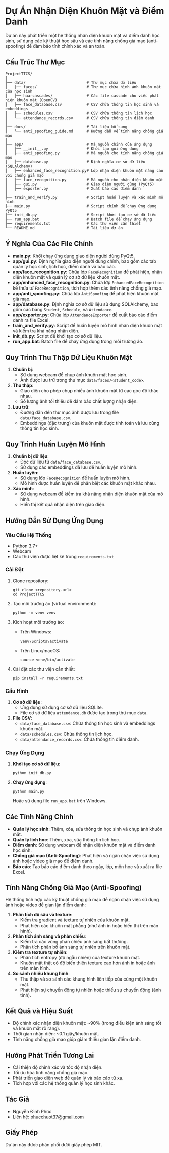 # Dự Án Nhận Diện Khuôn Mặt và Điểm Danh

Dự án này phát triển một hệ thống nhận diện khuôn mặt và điểm danh học sinh, sử dụng các kỹ thuật học sâu và các tính năng chống giả mạo (anti-spoofing) để đảm bảo tính chính xác và an toàn.

## Cấu Trúc Thư Mục

```
ProjectTTCS/
│
├── data/                           # Thư mục chứa dữ liệu
│   ├── faces/                      # Thư mục chứa hình ảnh khuôn mặt của học sinh
│   ├── haarcascades/               # Các file cascade cho việc phát hiện khuôn mặt (OpenCV)
│   ├── face_database.csv           # CSV chứa thông tin học sinh và embeddings
│   ├── schedules.csv               # CSV chứa thông tin lịch học
│   └── attendance_records.csv      # CSV chứa thông tin điểm danh
│
├── docs/                           # Tài liệu bổ sung
│   └── anti_spoofing_guide.md      # Hướng dẫn về tính năng chống giả mạo
│
├── app/                            # Mã nguồn chính của ứng dụng
│   ├── __init__.py                 # Khởi tạo gói ứng dụng
│   ├── anti_spoofing.py            # Mã nguồn cho tính năng chống giả mạo
│   ├── database.py                 # Định nghĩa cơ sở dữ liệu (SQLAlchemy)
│   ├── enhanced_face_recognition.py# Lớp nhận diện khuôn mặt nâng cao với chống giả mạo
│   ├── face_recognition.py         # Mã nguồn cho nhận diện khuôn mặt
│   ├── gui.py                      # Giao diện người dùng (PyQt5)
│   ├── exporter.py                 # Xuất báo cáo điểm danh
│
├── train_and_verify.py             # Script huấn luyện và xác minh mô hình
├── main.py                         # Script chính để chạy ứng dụng PyQt5
├── init_db.py                      # Script khởi tạo cơ sở dữ liệu
├── run_app.bat                     # Batch file để chạy ứng dụng
├── requirements.txt                # Các thư viện cần thiết
└── README.md                       # Tài liệu dự án
```

## Ý Nghĩa Của Các File Chính

- **main.py**: Khởi chạy ứng dụng giao diện người dùng PyQt5.
- **app/gui.py**: Định nghĩa giao diện người dùng chính, bao gồm các tab quản lý học sinh, lịch học, điểm danh và báo cáo.
- **app/face_recognition.py**: Chứa lớp `FaceRecognition` để phát hiện, nhận diện khuôn mặt và quản lý cơ sở dữ liệu khuôn mặt.
- **app/enhanced_face_recognition.py**: Chứa lớp `EnhancedFaceRecognition` kế thừa từ `FaceRecognition`, tích hợp thêm các tính năng chống giả mạo.
- **app/anti_spoofing.py**: Chứa lớp `AntiSpoofing` để phát hiện khuôn mặt giả mạo.
- **app/database.py**: Định nghĩa cơ sở dữ liệu sử dụng SQLAlchemy, bao gồm các bảng `Student`, `Schedule`, và `Attendance`.
- **app/exporter.py**: Chứa lớp `AttendanceExporter` để xuất báo cáo điểm danh ra file Excel.
- **train_and_verify.py**: Script để huấn luyện mô hình nhận diện khuôn mặt và kiểm tra khả năng nhận diện.
- **init_db.py**: Script để khởi tạo cơ sở dữ liệu.
- **run_app.bat**: Batch file để chạy ứng dụng trong môi trường ảo.

## Quy Trình Thu Thập Dữ Liệu Khuôn Mặt

1.  **Chuẩn bị**:
    -   Sử dụng webcam để chụp ảnh khuôn mặt học sinh.
    -   Ảnh được lưu trữ trong thư mục `data/faces/<student_code>`.
2.  **Thu thập**:
    -   Giao diện cho phép chụp nhiều ảnh khuôn mặt từ các góc độ khác nhau.
    -   Số lượng ảnh tối thiểu để đảm bảo chất lượng nhận diện.
3.  **Lưu trữ**:
    -   Đường dẫn đến thư mục ảnh được lưu trong file `data/face_database.csv`.
    -   Embeddings (đặc trưng) của khuôn mặt được tính toán và lưu cùng thông tin học sinh.

## Quy Trình Huấn Luyện Mô Hình

1.  **Chuẩn bị dữ liệu**:
    -   Đọc dữ liệu từ `data/face_database.csv`.
    -   Sử dụng các embeddings đã lưu để huấn luyện mô hình.
2.  **Huấn luyện**:
    -   Sử dụng lớp `FaceRecognition` để huấn luyện mô hình.
    -   Mô hình được huấn luyện để phân biệt các khuôn mặt khác nhau.
3.  **Xác minh**:
    -   Sử dụng webcam để kiểm tra khả năng nhận diện khuôn mặt của mô hình.
    -   Hiển thị kết quả nhận diện trên giao diện.

## Hướng Dẫn Sử Dụng Ứng Dụng

### Yêu Cầu Hệ Thống

-   Python 3.7+
-   Webcam
-   Các thư viện được liệt kê trong `requirements.txt`

### Cài Đặt

1.  Clone repository:

    ```
    git clone <repository-url>
    cd ProjectTTCS
    ```
2.  Tạo môi trường ảo (virtual environment):

    ```
    python -m venv venv
    ```
3.  Kích hoạt môi trường ảo:

    -   Trên Windows:

        ```
        venv\Scripts\activate
        ```
    -   Trên Linux/macOS:

        ```
        source venv/bin/activate
        ```
4.  Cài đặt các thư viện cần thiết:

    ```
    pip install -r requirements.txt
    ```

### Cấu Hình

1.  **Cơ sở dữ liệu**:
    -   Ứng dụng sử dụng cơ sở dữ liệu SQLite.
    -   File cơ sở dữ liệu `attendance.db` được tạo trong thư mục `data`.
2.  **File CSV**:
    -   `data/face_database.csv`: Chứa thông tin học sinh và embeddings khuôn mặt.
    -   `data/schedules.csv`: Chứa thông tin lịch học.
    -   `data/attendance_records.csv`: Chứa thông tin điểm danh.

### Chạy Ứng Dụng

1.  **Khởi tạo cơ sở dữ liệu**:

    ```
    python init_db.py
    ```
2.  **Chạy ứng dụng**:

    ```
    python main.py
    ```

    Hoặc sử dụng file `run_app.bat` trên Windows.

## Các Tính Năng Chính

-   **Quản lý học sinh**: Thêm, xóa, sửa thông tin học sinh và chụp ảnh khuôn mặt.
-   **Quản lý lịch học**: Thêm, xóa, sửa thông tin lịch học.
-   **Điểm danh**: Sử dụng webcam để nhận diện khuôn mặt và điểm danh học sinh.
-   **Chống giả mạo (Anti-Spoofing)**: Phát hiện và ngăn chặn việc sử dụng ảnh hoặc video giả mạo để điểm danh.
-   **Báo cáo**: Tạo báo cáo điểm danh theo ngày, lớp, môn học và xuất ra file Excel.

## Tính Năng Chống Giả Mạo (Anti-Spoofing)

Hệ thống tích hợp các kỹ thuật chống giả mạo để ngăn chặn việc sử dụng ảnh hoặc video để gian lận điểm danh:

1.  **Phân tích độ sâu và texture**:
    -   Kiểm tra gradient và texture tự nhiên của khuôn mặt.
    -   Phát hiện các khuôn mặt phẳng (như ảnh in hoặc hiển thị trên màn hình).
2.  **Phân tích ánh sáng và phản chiếu**:
    -   Kiểm tra các vùng phản chiếu ánh sáng bất thường.
    -   Phân tích phân bố ánh sáng tự nhiên trên khuôn mặt.
3.  **Kiểm tra texture tự nhiên**:
    -   Phân tích entropy (độ ngẫu nhiên) của texture khuôn mặt.
    -   Khuôn mặt thật có độ biến thiên texture cao hơn ảnh in hoặc ảnh trên màn hình.
4.  **So sánh nhiều khung hình**:
    -   Thu thập và so sánh các khung hình liên tiếp của cùng một khuôn mặt.
    -   Phát hiện sự chuyển động tự nhiên hoặc thiếu sự chuyển động (ảnh tĩnh).

## Kết Quả và Hiệu Suất

-   Độ chính xác nhận diện khuôn mặt: \~90% (trong điều kiện ánh sáng tốt và khuôn mặt rõ ràng).
-   Thời gian nhận diện: \~0.1 giây/khuôn mặt.
-   Tính năng chống giả mạo giúp giảm thiểu gian lận điểm danh.

## Hướng Phát Triển Tương Lai

-   Cải thiện độ chính xác và tốc độ nhận diện.
-   Tối ưu hóa tính năng chống giả mạo.
-   Phát triển giao diện web để quản lý và báo cáo từ xa.
-   Tích hợp với các hệ thống quản lý học sinh khác.

## Tác Giả

-   Nguyễn Đình Phúc
-   Liên hệ: phucchuot37@gmail.com

## Giấy Phép

Dự án này được phân phối dưới giấy phép MIT.
